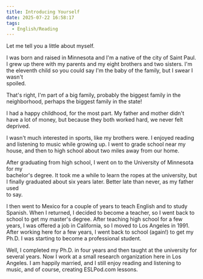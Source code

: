 ```yaml
---
title: Introducing Yourself
date: 2025-07-22 16:58:17
tags:
  - English/Reading
---
```

Let me tell you a little about myself.

I was born and raised in Minnesota and I'm a native of the city of Saint Paul. I grew up there with my parents and my eight brothers and two sisters. I'm the eleventh child so you could say I'm the baby of the family, but I swear I wasn't  
spoiled.

That's right, I'm part of a big family, probably the biggest family in the neighborhood, perhaps the biggest family in the state!

I had a happy childhood, for the most part. My father and mother didn't have a lot of money, but because they both worked hard, we never felt deprived.

I wasn't much interested in sports, like my brothers were. I enjoyed reading and listening to music while growing up. I went to grade school near my house, and then to high school about two miles away from our home.

After graduating from high school, I went on to the University of Minnesota for my  
bachelor's degree. It took me a while to learn the ropes at the university, but I finally graduated about six years later. Better late than never, as my father used  
to say.

I then went to Mexico for a couple of years to teach English and to study Spanish. When I returned, I decided to become a teacher, so I went back to school to get my master's degree. After teaching high school for a few years, I was offered a job in California, so I moved to Los Angeles in 1991. After working here for a few years, I went back to school (again!) to get my Ph.D. I was starting to become a professional student.

Well, I completed my Ph.D. in four years and then taught at the university for several years. Now I work at a small research organization here in Los Angeles. I am happily married, and I still enjoy reading and listening to music, and of course, creating ESLPod.com lessons.
